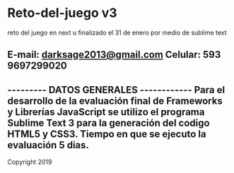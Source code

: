 # Reto-del-juego v3

reto del juego en next u finalizado el 31 de enero por medio de sublime text

E-mail: darksage2013@gmail.com
Celular: 593 9697299020
--------------------------------------
--------- DATOS GENERALES ------------
Para el desarrollo de la evaluación final de Frameworks y Librerías JavaScript se utilizo el programa Sublime Text 3 
para la generación del codigo HTML5 y CSS3. Tiempo en que se ejecuto la evaluación 5 dias.
---------------------------------------
Copyright 2019

